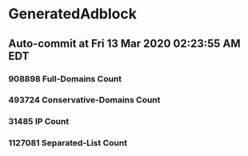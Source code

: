 # GeneratedAdblock
## Auto-commit at Fri 13 Mar 2020 02:23:55 AM EDT
### 908898 Full-Domains Count
### 493724 Conservative-Domains Count
### 31485 IP Count
### 1127081 Separated-List Count 
